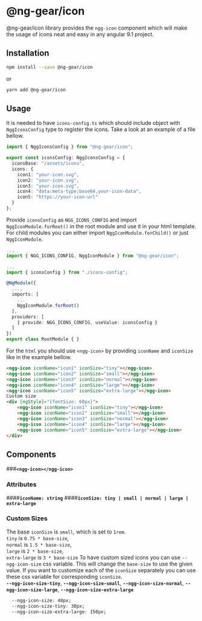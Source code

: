# @ng-gear/icon

@ng-gear/icon library provides the `ngg-icon` component which will make the usage of icons neat and easy in any angular 9.1 project. 

## Installation

```bash
npm install --save @ng-gear/icon
``` 
or 
```bash
yarn add @ng-gear/icon
```

## Usage

It is needed to have `icons-config.ts` which should include object with `NggIconsConfig` type to register the icons.
Take a look at an example of a file bellow.

```ts
import { NggIconsConfig } from "@ng-gear/icon";

export const iconsConfig: NggIconsConfig = {
  iconsBase: "/assets/icons",
  icons: {
    icon1: "your-icon.svg",
    icon2: "your-icon.svg",
    icon3: "your-icon.svg",
    icon4: "data:meta-type;base64,your-icon-data",
    icon5: "https://your-icon-url"
  }
};
```

Provide `iconsConfig` as `NGG_ICONS_CONFIG` and import `NggIconModule.forRoot()` in the root module and use it in your html template.
For child modules you can either import `NggIconModule.forChild()` or just `NggIconModule`.

```ts
...
import { NGG_ICONS_CONFIG, NggIconModule } from "@ng-gear/icon";

...
import { iconsConfig } from "./icons-config";

@NgModule({
  ...,
  imports: [
    ...
    NggIconModule.forRoot()
  ],
  providers: [
    { provide: NGG_ICONS_CONFIG, useValue: iconsConfig }
  ]
})
export class RootModule { }
```

For the `html` you should use `<ngg-icon>` by providing `iconName` and `iconSize` like in the example bellow.

```html
<ngg-icon iconName="icon1" iconSize="tiny"></ngg-icon>
<ngg-icon iconName="icon2" iconSize="small"></ngg-icon>
<ngg-icon iconName="icon3" iconSize="normal"></ngg-icon>
<ngg-icon iconName="icon4" iconSize="large"></ngg-icon>
<ngg-icon iconName="icon5" iconSize="extra-large"></ngg-icon>
Custom size 
<div [ngStyle]="{fontSize: 60px}">
    <ngg-icon iconName="icon1" iconSize="tiny"></ngg-icon>
    <ngg-icon iconName="icon2" iconSize="small"></ngg-icon>
    <ngg-icon iconName="icon3" iconSize="normal"></ngg-icon>
    <ngg-icon iconName="icon4" iconSize="large"></ngg-icon>
    <ngg-icon iconName="icon5" iconSize="extra-large"></ngg-icon>
</div>
```

## Components
###**`<ngg-icon></ngg-icon>`**
### Attributes
####**`iconName: string`** 
####**`iconSize: tiny | small | normal | large | extra-large`**

### Custom Sizes
The base `iconSize` is `small`, which is set to `1rem`.
<br />`tiny` is `0.75 * base-size`,
<br /> `normal` is `1.5 * base-size`,
<br />`large` is `2 * base-size`, 
<br />`extra-large` is `3 * base-size`
To have custom sized icons you can use `--ngg-icon-size` css variable. This will change the `base-size` to use the given value.
If you want to customize each of the `iconSize` separately you can use these css variable for corresponding `iconSize`.<br />
**`--ngg-icon-size-tiny`**, **`--ngg-icon-size-small`**, **`--ngg-icon-size-normal`**, **`--ngg-icon-size-large`**, **`--ngg-icon-size-extra-large`**

```css
  --ngg-icon-size: 40px;
  --ngg-icon-size-tiny: 30px;
  --ngg-icon-size-extra-large: 150px;
```
